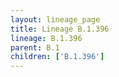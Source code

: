 ```yaml
---
layout: lineage_page
title: Lineage B.1.396
lineage: B.1.396
parent: B.1
children: ['B.1.396']
---
```

